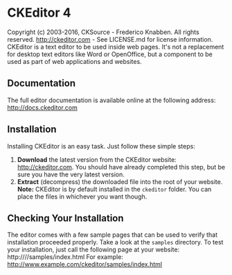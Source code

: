 CKEditor 4
==========
Copyright (c) 2003-2016, CKSource - Frederico Knabben. All rights reserved.
http://ckeditor.com - See LICENSE.md for license information.
CKEditor is a text editor to be used inside web pages. It's not a replacement
for desktop text editors like Word or OpenOffice, but a component to be used as
part of web applications and websites.
## Documentation
The full editor documentation is available online at the following address:
http://docs.ckeditor.com
## Installation
Installing CKEditor is an easy task. Just follow these simple steps:
 1. **Download** the latest version from the CKEditor website:
    http://ckeditor.com. You should have already completed this step, but be
    sure you have the very latest version.
 2. **Extract** (decompress) the downloaded file into the root of your website.
**Note:** CKEditor is by default installed in the `ckeditor` folder. You can
place the files in whichever you want though.
## Checking Your Installation
The editor comes with a few sample pages that can be used to verify that
installation proceeded properly. Take a look at the `samples` directory.
To test your installation, just call the following page at your website:
	http://<your site>/<CKEditor installation path>/samples/index.html
For example:
	http://www.example.com/ckeditor/samples/index.html
